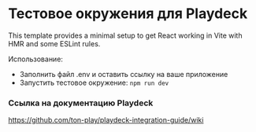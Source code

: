 # Тестовое окружения для Playdeck

This template provides a minimal setup to get React working in Vite with HMR and some ESLint rules.

Использование:

- Заполнить файл .env и оставить ссылку на ваше приложение
- Запустить тестовое окружение: `npm run dev`

### Ссылка на документацию Playdeck
https://github.com/ton-play/playdeck-integration-guide/wiki

